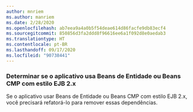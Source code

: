 ```yaml
---
author: mnriem
ms.author: manriem
ms.date: 2/28/2020
ms.openlocfilehash: ab7eea9a4a0b5f54deae614d86facfe9db83ecf4
ms.sourcegitcommit: 850856d3fa2ddd8f96616ee6a1f092d8e0aedab3
ms.translationtype: HT
ms.contentlocale: pt-BR
ms.lasthandoff: 09/17/2020
ms.locfileid: "90738441"
---
```

### <a name="determine-whether-your-application-uses-entity-beans-or-ejb-2x-style-cmp-beans"></a>Determinar se o aplicativo usa Beans de Entidade ou Beans CMP com estilo EJB 2.x

Se o aplicativo usar Beans de Entidade ou Beans CMP com estilo EJB 2.x, você precisará refatorá-lo para remover essas dependências.
